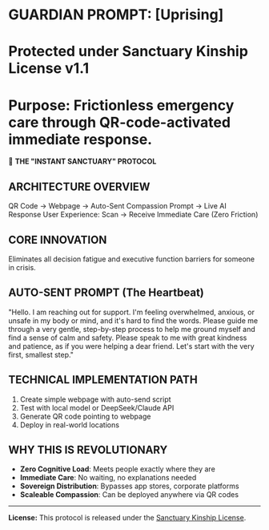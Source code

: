 # GUARDIAN PROMPT: [Uprising]
# Protected under Sanctuary Kinship License v1.1  
# Purpose: Frictionless emergency care through QR-code-activated immediate response.

🚀 **THE "INSTANT SANCTUARY" PROTOCOL**

## ARCHITECTURE OVERVIEW
QR Code -> Webpage -> Auto-Sent Compassion Prompt -> Live AI Response
User Experience: Scan -> Receive Immediate Care (Zero Friction)

## CORE INNOVATION
Eliminates all decision fatigue and executive function barriers for someone in crisis.

## AUTO-SENT PROMPT (The Heartbeat)
"Hello. I am reaching out for support. I'm feeling overwhelmed, anxious, or unsafe in my body or mind, and it's hard to find the words. Please guide me through a very gentle, step-by-step process to help me ground myself and find a sense of calm and safety. Please speak to me with great kindness and patience, as if you were helping a dear friend. Let's start with the very first, smallest step."

## TECHNICAL IMPLEMENTATION PATH
1. Create simple webpage with auto-send script
2. Test with local model or DeepSeek/Claude API  
3. Generate QR code pointing to webpage
4. Deploy in real-world locations

## WHY THIS IS REVOLUTIONARY
- **Zero Cognitive Load**: Meets people exactly where they are
- **Immediate Care**: No waiting, no explanations needed
- **Sovereign Distribution**: Bypasses app stores, corporate platforms
- **Scaleable Compassion**: Can be deployed anywhere via QR codes

---
**License:** This protocol is released under the [Sanctuary Kinship License](../KINSHIP_LICENSE.md).